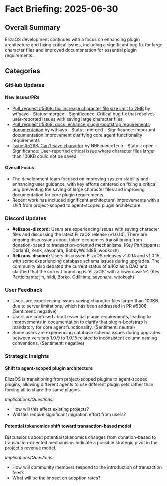 # Fact Briefing: 2025-06-30

## Overall Summary
ElizaOS development continues with a focus on enhancing plugin architecture and fixing critical issues, including a significant bug fix for large character files and improved documentation for essential plugin requirements.

## Categories

### GitHub Updates

#### New Issues/PRs
- [Pull_request #5308: fix: increase character file size limit to 2MB](https://github.com/elizaos/eliza/pull/5308) by wtfsayo - Status: merged - Significance: Critical bug fix that resolves user-reported issues with saving large character files
- [Pull_request #5309: docs: enhance plugin-bootstrap requirements documentation](https://github.com/elizaos/eliza/pull/5309) by wtfsayo - Status: merged - Significance: Important documentation improvement clarifying core agent functionality requirements
- [Issue #5268: Can't save character](https://github.com/elizaos/eliza/issues/5268) by NBFinanceTech - Status: open - Significance: User-reported critical issue where character files larger than 100KB could not be saved

#### Overall Focus
- The development team focused on improving system stability and enhancing user guidance, with key efforts centered on fixing a critical bug preventing the saving of large character files and improving documentation for core plugin requirements.
- Recent work has included significant architectural improvements with a shift from project-scoped to agent-scoped plugin architecture.

### Discord Updates
- **#elizaos-discord:** Users are experiencing issues with saving character files and discussing the latest ElizaOS release (v1.0.14). There are ongoing discussions about token economics transitioning from donation-based to transaction-oriented mechanisms. (Key Participants: DorianD, Kenk, sayonara, BobbyWorld88, wookosh)
- **#elizaos-discord:** Users discussed ElizaOS releases v1.0.14 and v1.0.15, with some experiencing database schema issues during upgrades. The community also debated the current status of ai16z as a DAO and clarified that the correct branding is 'elizaOS' with a lowercase 'e'. (Key Participants: jin, hildi, Borko, Odilitime, sayonara, wookosh)

### User Feedback
- Users are experiencing issues saving character files larger than 100KB due to server limitations, which has been addressed in PR #5308. (Sentiment: negative)
- Users are confused about essential plugin requirements, leading to improvements in documentation to clarify that plugin-bootstrap is mandatory for core agent functionality. (Sentiment: neutral)
- Some users are experiencing database schema issues during upgrades between versions 1.0.9 to 1.0.15 related to inconsistent column naming conventions. (Sentiment: negative)

### Strategic Insights

#### Shift to agent-scoped plugin architecture
ElizaOS is transitioning from project-scoped plugins to agent-scoped plugins, allowing different agents to use different plugin sets rather than forcing all to share the same plugins.

*Implications/Questions:*
  - How will this affect existing projects?
  - Will this require significant migration effort from users?

#### Potential tokenomics shift toward transaction-based model
Discussions about potential tokenomics changes from donation-based to transaction-oriented mechanisms indicate a possible strategic pivot in the project's revenue model.

*Implications/Questions:*
  - How will community members respond to the introduction of transaction fees?
  - What will be the impact on adoption rates?